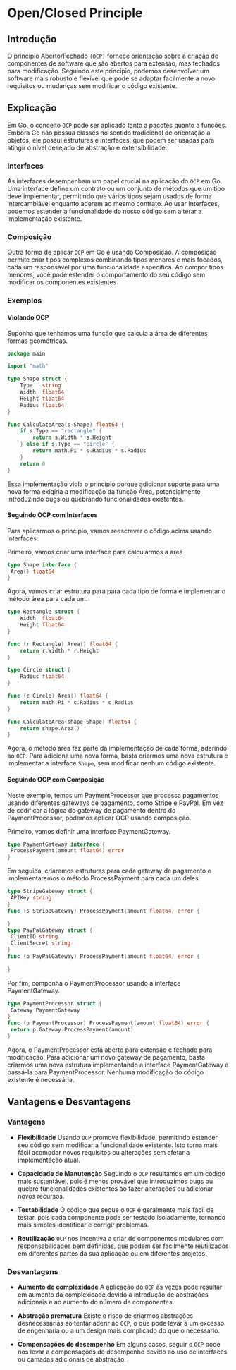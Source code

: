 # Open/Closed Principle

## Introdução

O princípio Aberto/Fechado `(OCP)` fornece orientação sobre a criação de componentes de software que são abertos para extensão, mas fechados para modificação.
Seguindo este princípio, podemos desenvolver um software mais robusto e flexível que pode se adaptar facilmente a novo requisitos ou mudanças sem modificar o código existente.

## Explicação

Em Go, o conceito `OCP` pode ser aplicado tanto a pacotes quanto a funções. Embora Go não possua classes no sentido tradicional de orientação a objetos, ele possui estruturas e interfaces, que podem ser usadas para atingir o nível desejado de abstração e extensibilidade.

### Interfaces

As interfaces desempenham um papel crucial na aplicação do `OCP` em Go. Uma interface define um contrato ou um conjunto de métodos que um tipo deve implementar, permitindo que vários tipos sejam usados de forma intercambiável enquanto aderem ao mesmo contrato.
Ao usar Interfaces, podemos estender a funcionalidade do nosso código sem alterar a implementação existente.

### Composição

Outra forma de aplicar `OCP` em Go é usando Composição. A composição permite criar tipos complexos combinando tipos menores e mais focados, cada um responsável por uma funcionalidade específica. Ao compor tipos menores, você pode estender o comportamento do seu código sem modificar os componentes existentes.

### Exemplos

#### Violando OCP

Suponha que tenhamos uma função que calcula a área de diferentes formas geométricas.

```go
package main

import "math"

type Shape struct {
	Type   string
	Width  float64
	Height float64
	Radius float64
}

func CalculateArea(s Shape) float64 {
	if s.Type == "rectangle" {
		return s.Width * s.Height
	} else if s.Type == "circle" {
		return math.Pi * s.Radius * s.Radius
	}
	return 0
}
```

Essa implementação viola o princípio porque adicionar suporte para uma nova forma exigiria a modificação da função Área, potencialmente introduzindo bugs ou quebrando funcionalidades existentes.

#### Seguindo OCP com Interfaces

Para aplicarmos o princípio, vamos reescrever o código acima usando interfaces.

Primeiro, vamos criar uma interface para calcularmos a area

```go
type Shape interface {
 Area() float64
}
```

Agora, vamos criar estrutura para para cada tipo de forma e implementar o método área para cada um.

```go
type Rectangle struct {
	Width  float64
	Height float64
}

func (r Rectangle) Area() float64 {
	return r.Width * r.Height
}

type Circle struct {
	Radius float64
}

func (c Circle) Area() float64 {
	return math.Pi * c.Radius * c.Radius
}

func CalculateArea(shape Shape) float64 {
	return shape.Area()
}
```

Agora, o método área faz parte da implementação de cada forma, aderindo ao `OCP`. Para adiciona uma nova forma, basta criarmos uma nova estrutura e implementar a interface `Shape`, sem modificar nenhum código existente.

#### Seguindo OCP com Composição

Neste exemplo, temos um PaymentProcessor que processa pagamentos usando diferentes gateways de pagamento, como Stripe e PayPal. Em vez de codificar a lógica do gateway de pagamento dentro do PaymentProcessor, podemos aplicar OCP usando composição.

Primeiro, vamos definir uma interface PaymentGateway.

```go
type PaymentGateway interface {
 ProcessPayment(amount float64) error
}
```

Em seguida, criaremos estruturas para cada gateway de pagamento e implementaremos o método ProcessPayment para cada um deles.

```go
type StripeGateway struct {
 APIKey string
}
func (s StripeGateway) ProcessPayment(amount float64) error {

}
type PayPalGateway struct {
 ClientID string
 ClientSecret string
}
func (p PayPalGateway) ProcessPayment(amount float64) error {
 
}
```

Por fim, componha o PaymentProcessor usando a interface PaymentGateway.

```go
type PaymentProcessor struct {
 Gateway PaymentGateway
}
func (p PaymentProcessor) ProcessPayment(amount float64) error {
 return p.Gateway.ProcessPayment(amount)
}
```

Agora, o PaymentProcessor está aberto para extensão e fechado para modificação. Para adicionar um novo gateway de pagamento, basta criarmos uma nova estrutura implementando a interface PaymentGateway e passá-la para PaymentProcessor. Nenhuma modificação do código existente é necessária.

## Vantagens e Desvantagens

### Vantagens

- **Flexibilidade**
Usando `OCP` promove flexibilidade, permitindo estender seu código sem modificar a funcionalidade existente. Isto torna mais fácil acomodar novos requisitos ou alterações sem afetar a implementação atual.

- **Capacidade de Manutenção**
Seguindo o `OCP` resultamos em um código mais sustentável, pois é menos provável que introduzimos bugs ou quebre funcionalidades existentes ao fazer alterações ou adicionar novos recursos.

- **Testabilidade**
O código que segue o `OCP` é geralmente mais fácil de testar, pois cada componente pode ser testado isoladamente, tornando mais simples identificar e corrigir problemas.

- **Reutilização**
`OCP` nos incentiva a criar de componentes modulares com responsabilidades bem definidas, que podem ser facilmente reutilizados em diferentes partes da sua aplicação ou em diferentes projetos.

### Desvantagens

- **Aumento de complexidade**
A aplicação do `OCP` às vezes pode resultar em aumento da complexidade devido à introdução de abstrações adicionais e ao aumento do número de componentes.

- **Abstração prematura**
Existe o risco de criarmos abstrações desnecessárias ao tentar aderir ao `OCP`, o que pode levar a um excesso de engenharia ou a um design mais complicado do que o necessário.

- **Compensações de desempenho**
Em alguns casos, seguir o `OCP` pode nos levar a compensações de desempenho devido ao uso de interfaces ou camadas adicionais de abstração.
